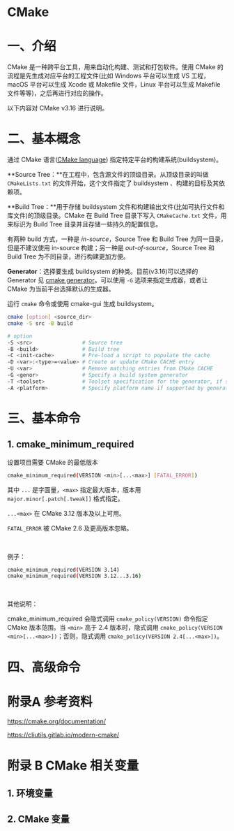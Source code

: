 # CMake

# 一、介绍

CMake 是一种跨平台工具，用来自动化构建、测试和打包软件。使用 CMake 的流程是先生成对应平台的工程文件(比如 Windows 平台可以生成 VS 工程，macOS 平台可以生成 Xcode 或 Makefile 文件，Linux 平台可以生成 Makefile 文件等等)，之后再进行对应的操作。

以下内容对 CMake v3.16 进行说明。



# 二、基本概念

通过 CMake 语言([CMake language](https://cmake.org/cmake/help/v3.16/manual/cmake-language.7.html#manual:cmake-language(7))) 指定特定平台的构建系统(buildsystem)。

**Source Tree：**在工程中，包含源文件的顶级目录。从顶级目录的叫做 `CMakeLists.txt` 的文件开始，这个文件指定了 buildsystem 、构建的目标及其依赖项。

**Build Tree：**用于存储 buildsystem 文件和构建输出文件(比如可执行文件和库文件)的顶级目录。CMake 在 Build Tree 目录下写入 `CMakeCache.txt` 文件，用来标识为 Build Tree 目录并且存储一些持久的配置信息。

有两种 build 方式，一种是 *in-source*，Source Tree 和 Build Tree 为同一目录，但是不建议使用 in-source 构建；另一种是 *out-of-source*，Source Tree 和 Build Tree 为不同目录，进行构建更加方便。

**Generator**：选择要生成 buildsystem 的种类。目前(v3.16)可以选择的 Generator 见 [cmake generator](https://cmake.org/cmake/help/v3.16/manual/cmake-generators.7.html#manual:cmake-generators(7))。可以使用 `-G` 选项来指定生成器，或者让 CMake 为当前平台选择默认的生成器。



运行 `cmake` 命令或使用 cmake-gui 生成 buildsystem。

```sh
cmake [option] <source_dir>
cmake -S src -B build

# option
-S <src>                # Source tree
-B <build>              # Build tree
-C <init-cache>         # Pre-load a script to populate the cache
-D <var>:<type>=<value> # Create or update CMake CACHE entry
-U <var>                # Remove matching entries from CMake CACHE
-G <genor>              # Specify a build system generator
-T <toolset>            # Toolset specification for the generator, if supported
-A <platform>           # Specify platform name if supported by generator
```



# 三、基本命令

## 1. cmake_minimum_required

设置项目需要 CMake 的最低版本

```sh
cmake_minimum_required(VERSION <min>[...<max>] [FATAL_ERROR])
```

其中 `...` 是字面量，`<max>` 指定最大版本，版本用 `major.minor[.patch[.tweak]]` 格式指定。

`...<max>` 在 CMake 3.12 版本及以上可用。

`FATAL_ERROR` 被 CMake 2.6 及更高版本忽略。

<br>

例子：

```sh
cmake_minimum_required(VERSION 3.14)
cmake_minimum_required(VERSION 3.12...3.16)
```

<br>

其他说明：

cmake_minimum_required 会隐式调用 `cmake_policy(VERSION)` 命令指定 CMake 版本范围。当 `<min>` 高于 2.4 版本时，隐式调用 `cmake_policy(VERSION <min>[...<max>])`；否则，隐式调用 `cmake_policy(VERSION 2.4[...<max>])`。



# 四、高级命令





# 附录A 参考资料

https://cmake.org/documentation/

https://cliutils.gitlab.io/modern-cmake/



# 附录 B CMake 相关变量

## 1. 环境变量



## 2. CMake 变量